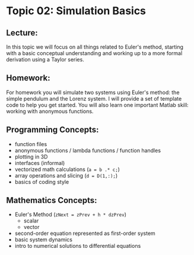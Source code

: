 # Topic 02: Simulation Basics

## Lecture:

In this topic we will focus on all things related to Euler's method,
starting with a basic conceptual understanding and working up to a more
formal derivation using a Taylor series.

## Homework:

For homework you will simulate two systems using Euler's method:
the simple pendulum and the Lorenz system.
I will provide a set of template code to help you get started.
You will also learn one important Matlab skill: working with anonymous functions.

## Programming Concepts:
- function files
- anonymous functions / lambda functions / function handles
- plotting in 3D
- interfaces (informal)
- vectorized math calculations (`a = b .* c;`)
- array operations and slicing (`d = D(1,:);`)
- basics of coding style

## Mathematics Concepts:
- Euler's Method (`zNext = zPrev + h * dzPrev`)
  - scalar
  - vector
- second-order equation represented as first-order system
- basic system dynamics
- intro to numerical solutions to differential equations
